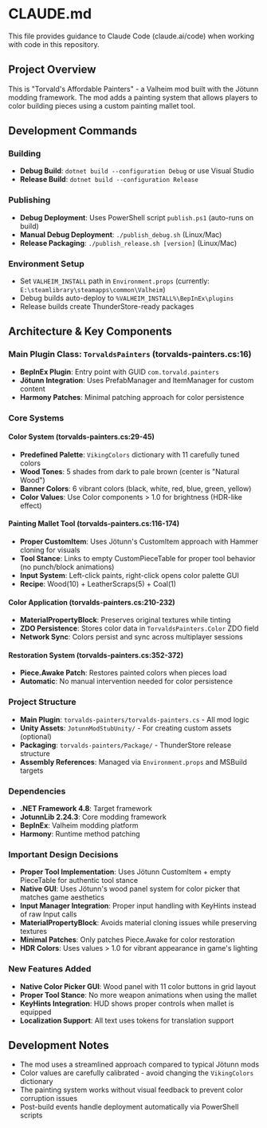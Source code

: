 # CLAUDE.md

This file provides guidance to Claude Code (claude.ai/code) when working with code in this repository.

## Project Overview

This is "Torvald's Affordable Painters" - a Valheim mod built with the Jötunn modding framework. The mod adds a painting system that allows players to color building pieces using a custom painting mallet tool.

## Development Commands

### Building
- **Debug Build**: `dotnet build --configuration Debug` or use Visual Studio
- **Release Build**: `dotnet build --configuration Release`

### Publishing
- **Debug Deployment**: Uses PowerShell script `publish.ps1` (auto-runs on build)
- **Manual Debug Deployment**: `./publish_debug.sh` (Linux/Mac) 
- **Release Packaging**: `./publish_release.sh [version]` (Linux/Mac)

### Environment Setup
- Set `VALHEIM_INSTALL` path in `Environment.props` (currently: `E:\steamlibrary\steamapps\common\Valheim`)
- Debug builds auto-deploy to `%VALHEIM_INSTALL%\BepInEx\plugins`
- Release builds create ThunderStore-ready packages

## Architecture & Key Components

### Main Plugin Class: `TorvaldsPainters` (torvalds-painters.cs:16)
- **BepInEx Plugin**: Entry point with GUID `com.torvald.painters`
- **Jötunn Integration**: Uses PrefabManager and ItemManager for custom content
- **Harmony Patches**: Minimal patching approach for color persistence

### Core Systems

#### Color System (torvalds-painters.cs:29-45)
- **Predefined Palette**: `VikingColors` dictionary with 11 carefully tuned colors
- **Wood Tones**: 5 shades from dark to pale brown (center is "Natural Wood")  
- **Banner Colors**: 6 vibrant colors (black, white, red, blue, green, yellow)
- **Color Values**: Use Color components > 1.0 for brightness (HDR-like effect)

#### Painting Mallet Tool (torvalds-painters.cs:116-174)
- **Proper CustomItem**: Uses Jötunn's CustomItem approach with Hammer cloning for visuals
- **Tool Stance**: Links to empty CustomPieceTable for proper tool behavior (no punch/block animations)
- **Input System**: Left-click paints, right-click opens color palette GUI
- **Recipe**: Wood(10) + LeatherScraps(5) + Coal(1)

#### Color Application (torvalds-painters.cs:210-232)
- **MaterialPropertyBlock**: Preserves original textures while tinting
- **ZDO Persistence**: Stores color data in `TorvaldsPainters.Color` ZDO field
- **Network Sync**: Colors persist and sync across multiplayer sessions

#### Restoration System (torvalds-painters.cs:352-372)
- **Piece.Awake Patch**: Restores painted colors when pieces load
- **Automatic**: No manual intervention needed for color persistence

### Project Structure
- **Main Plugin**: `torvalds-painters/torvalds-painters.cs` - All mod logic
- **Unity Assets**: `JotunnModStubUnity/` - For creating custom assets (optional)
- **Packaging**: `torvalds-painters/Package/` - ThunderStore release structure
- **Assembly References**: Managed via `Environment.props` and MSBuild targets

### Dependencies
- **.NET Framework 4.8**: Target framework
- **JotunnLib 2.24.3**: Core modding framework
- **BepInEx**: Valheim modding platform
- **Harmony**: Runtime method patching

### Important Design Decisions
- **Proper Tool Implementation**: Uses Jötunn CustomItem + empty PieceTable for authentic tool stance
- **Native GUI**: Uses Jötunn's wood panel system for color picker that matches game aesthetics
- **Input Manager Integration**: Proper input handling with KeyHints instead of raw Input calls
- **MaterialPropertyBlock**: Avoids material cloning issues while preserving textures
- **Minimal Patches**: Only patches Piece.Awake for color restoration
- **HDR Colors**: Uses values > 1.0 for vibrant appearance in game's lighting

### New Features Added
- **Native Color Picker GUI**: Wood panel with 11 color buttons in grid layout
- **Proper Tool Stance**: No more weapon animations when using the mallet
- **KeyHints Integration**: HUD shows proper controls when mallet is equipped
- **Localization Support**: All text uses tokens for translation support

## Development Notes
- The mod uses a streamlined approach compared to typical Jötunn mods
- Color values are carefully calibrated - avoid changing the `VikingColors` dictionary
- The painting system works without visual feedback to prevent color corruption issues
- Post-build events handle deployment automatically via PowerShell scripts